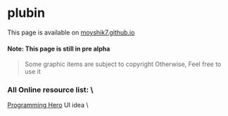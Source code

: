 # plubin
This page is available on [moyshik7.github.io](https://moyshik7.github.io/) 
#### Note: This page is still in pre alpha
> Some graphic items are subject to copyright
> Otherwise, Feel free to use it
### All Online resource list: \
[Programming Hero](https://www.google.com/url?sa=t&source=web&rct=j&url=https://play.google.com/store/apps/details%3Fid%3Dcom.learnprogramming.codecamp%26hl%3Den%26referrer%3Dutm_source%253Dgoogle%2526utm_medium%253Dorganic%2526utm_term%253Dprogramming-hero%26pcampaignid%3DAPPU_1_Gv9ZX_a-GIXHrQHqx6jAAQ&ved=2ahUKEwj2s8Lmr97rAhWFYysKHeojChgQ5YQBMAN6BAgJEAI&usg=AOvVaw3r_hpuH674fECS7LizdiFL) UI idea \
